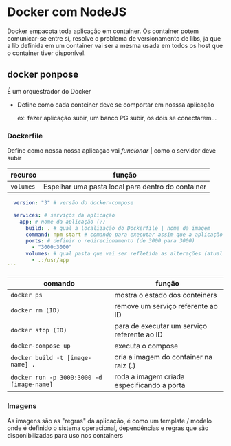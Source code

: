 # Docker com NodeJS

Docker empacota toda aplicação em container.
Os container potem comunicar-se entre si,
resolve o problema de versionamento de libs, ja que a lib definida em um container vai ser a mesma 
usada em todos os host que o container tiver disponível.

## docker ponpose

É um orquestrador do Docker

- Define como cada conteiner deve se comportar em nosssa aplicação

  ex: fazer aplicação subir, um banco PG subir, os dois se conectarem...

### Dockerfile

Define como nossa nossa aplicaçao vai _funcionar_ | como o servidor deve subir

| recurso   | função                                            |
| --------- | ------------------------------------------------- |
| `volumes` | Espelhar uma pasta local para dentro do container |

````yml
  version: "3" # versão do docker-compose

  services: # serviçõs da aplicação
    app: # nome da aplicação (?)
      build: . # qual a localização do Dockerfile | nome da imagem
      command: npm start # comando para executar assim que a aplicação subir
      ports: # definir o redirecionamento (de 3000 para 3000)
        - "3000:3000"
      volumes: # qual pasta que vai ser refletida as alterações (atual '.' para : usr/app)
        - .:/usr/app
```
````

| comando                                   | função                                      |
| ----------------------------------------- | ------------------------------------------- |
| `docker ps`                               | mostra o estado dos conteiners              |
| `docker rm (ID)`                          | remove um serviço referente ao ID           |
| `docker stop (ID)`                        | para de executar um serviço referente ao ID |
| `docker-compose up`                       | executa o compose                           |
| `docker build -t [image-name] .`          | cria a imagem do container na raiz (.)      |
| `docker run -p 3000:3000 -d [image-name]` | roda a imagem criada especificando a porta  |


### Imagens

  As imagens são as "regras" da aplicação, é como um
  template / modelo onde é definido o sistema operacional, 
  dependências e regras que são disponibilizadas para uso nos containers
